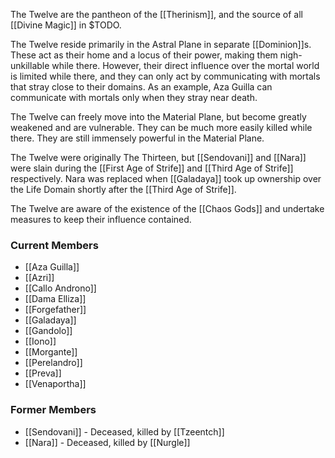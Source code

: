 The Twelve are the pantheon of the [[Therinism]], and the source of all [[Divine Magic]] in $TODO.

The Twelve reside primarily in the Astral Plane in separate [[Dominion]]s. These act as their home and a locus of their power, making them nigh-unkillable while there. However, their direct influence over the mortal world is limited while there, and they can only act by communicating with mortals that stray close to their domains. As an example, Aza Guilla can communicate with mortals only when they stray near death.

The Twelve can freely move into the Material Plane, but become greatly weakened and are vulnerable. They can be much more easily killed while there. They are still immensely powerful in the Material Plane.

The Twelve were originally The Thirteen, but [[Sendovani]] and [[Nara]] were slain during the [[First Age of Strife]] and [[Third Age of Strife]] respectively. Nara was replaced when [[Galadaya]] took up ownership over the Life Domain shortly after the [[Third Age of Strife]].

The Twelve are aware of the existence of the [[Chaos Gods]] and undertake measures to keep their influence contained.

### Current Members
- [[Aza Guilla]]
- [[Azri]]
- [[Callo Androno]]
- [[Dama Elliza]]
- [[Forgefather]]
- [[Galadaya]]
- [[Gandolo]]
- [[Iono]]
- [[Morgante]]
- [[Perelandro]]
- [[Preva]]
- [[Venaportha]]

### Former Members
- [[Sendovani]] - Deceased, killed by [[Tzeentch]]
- [[Nara]] - Deceased, killed by [[Nurgle]]

